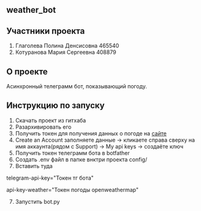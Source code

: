 ## weather_bot

## Участники проекта

1. Глаголева Полина Денсисовна 465540
2. Котуранова Мария Сергеевна 408879

## О проекте

Асинхронный телеграмм бот, показывающий погоду. 

## Инструкцию по запуску

1. Скачать проект из гитхаба
2. Разархивировать его
3. Получить токен для получения данных о погоде на [сайте](https://home.openweathermap.org/users/sign_in) 
4. Create an Account заполняете данные -> кликаете справа сверху на имя аккаунта(рядом с Support) -> My api keys -> создаёте ключ
5. Получить токен телеграмм бота в botfather
6. Создать .env файл в папке внктри проекта config/
7. Вставить туда

telegram-api-key="Токен тг бота"

api-key-weather="Токен погоды openweathermap"

7. Запустить bot.py
